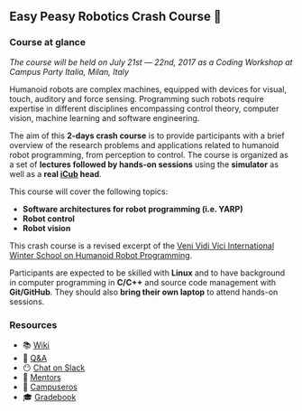 ## Easy Peasy Robotics Crash Course :robot:

### Course at glance
_The course will be held on July 21st — 22nd, 2017 as a Coding Workshop at Campus Party Italia, Milan, Italy_

Humanoid robots are complex machines, equipped with devices for visual, touch, auditory and force sensing. Programming such robots require expertise in different disciplines encompassing control theory, computer vision, machine learning and software engineering.

The aim of this **2-days crash course** is to provide participants with a brief overview of the research problems and applications related to humanoid robot programming, from perception to control. The course is organized as a set of **lectures followed by hands-on sessions** using the **simulator** as well as a **real [iCub](http://www.icub.org) head**.

This course will cover the following topics:
- **Software architectures for robot programming (i.e. YARP)**
- **Robot control**
- **Robot vision**

This crash course is a revised excerpt of the [Veni Vidi Vici International Winter School on Humanoid Robot Programming](http://icub.org/winterschool).

Participants are expected to be skilled with **Linux** and to have background in computer programming in **C/C++** and source code management with **Git/GitHub**. They should also **bring their own laptop** to attend hands-on sessions.

### Resources
- 📚 [Wiki](https://github.com/easy-peasy-robotics/easy-peasy-robotics.github.io/wiki)
- 👋 [Q&A](https://github.com/easy-peasy-robotics/easy-peasy-robotics.github.io/issues/1)
- 😶 [Chat on Slack](https://easy-peasy-robotics.slack.com)
- 👴 [Mentors](./mentors.md)
- 🙋 [Campuseros](./campuseros.md)
- 🎓 [Gradebook](https://easy-peasy-robotics.github.io/gradebook)
